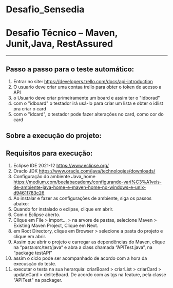 # Desafio_Sensedia

# Desafio Técnico – Maven, Junit,Java, RestAssured


------------
## Passo a passo para o teste automático:

1. Entrar no site:  https://developers.trello.com/docs/api-introduction
3. O usuario deve criar uma contaa trello para obter o token de acesso a API
4. o Usuario deve criar primeiramente um board e assim ter o "idborad"
5. com o "idboard" o testador irá usá-lo para criar um lista e obter o idlist pra criar o card
6. com o "idcard", o testador pode fazer alterações no card, como cor do card

## Sobre a execução do projeto: 

## Requisitos para execução:
1. Eclipse IDE 2021-12  https://www.eclipse.org/
2. Oraclo JDK https://www.oracle.com/java/technologies/downloads/
3. Configuração do ambiente Java_home  https://medium.com/beelabacademy/configurando-vari%C3%A1veis-de-ambiente-java-home-e-maven-home-no-windows-e-unix-d9461f783c26
4. Ao instalar e fazer as configurações de ambiente, siga os passos abaixo:
5. Quando for  instalado o eclipse, clique em abrir.
6. Com o Eclipse aberto.
7. Clique em File > import... > na arvore  de pastas, selecione Maven > Existing Maven Project, Clique em Next.
8. em Root Directory, clique em Browser > selecione a pasta do projeto e clique em abrir.
9. Assim que abrir o projeto e carregar as dependências do Maven, clique na “pasta:src/test/java“ e abra a class  chamada “APITest.java”, na “package testAPI”
13. assim o ciclo pode ser acompanhado de acordo com a hora da execusção do teste.
14. executar o testa na sua herarquia: criarBoard > criarList > criarCard > updateCard > deliteBoard. De acordo com as tgs na feature, pela classe "APITest" na packager.

